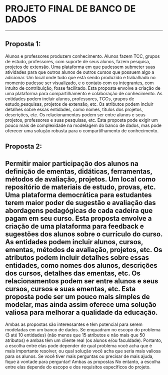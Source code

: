 # PROJETO FINAL DE BANCO DE DADOS
-------------------------------------------------------------------------------------------------------------------------------------------------------------------------------------------
## Proposta 1: 
Alunos e professores produzem conhecimento. Alunos fazem TCC, grupos de estudo, professores, com suporte de seus alunos, fazem pesquisa, projetos de extensão. Uma plataforma em que pudessem 
submeter suas atividades para que outros alunos de outros cursos que possuem algo a adicionar. Um local onde tudo que está sendo produzido e trabalhado no momento pudesse ser visualizado, e 
o contato com os integrantes, com intuito de contribuição, fosse facilitado.
Esta proposta envolve a criação de uma plataforma para compartilhamento e colaboração de conhecimento. As entidades podem incluir alunos, professores, TCCs, grupos de estudo,pesquisas, 
projetos de extensão, etc. Os atributos podem incluir detalhes sobre essas entidades, como nomes, títulos dos projetos, descrições, etc. Os relacionamentos podem ser entre alunos e seus 
projetos, professores e suas pesquisas, etc. Esta proposta pode exigir um pouco mais de complexidade na modelagem do banco de dados, mas pode oferecer uma solução robusta para o 
compartilhamento de conhecimento.

## Proposta 2: 
Permitir maior participação dos alunos na definição de ementas, didáticas, ferramentas, métodos de avaliação, projetos. Um local como repositório de materiais de estudo, provas, etc. Uma 
plataforma democrática para estudantes terem maior poder de sugestão e avaliação das abordagens pedagógicas de cada cadeira que pagam em seu curso.
Esta proposta envolve a criação de uma plataforma para feedback e sugestões dos alunos sobre o currículo do curso. As entidades podem incluir alunos, cursos, ementas, métodos de avaliação, 
projetos, etc. Os atributos podem incluir detalhes sobre essas entidades, como nomes dos alunos, descrições dos cursos, detalhes das ementas, etc. Os relacionamentos podem ser entre alunos 
e seus cursos, cursos e suas ementas, etc. Esta proposta pode ser um pouco mais simples de modelar, mas ainda assim oferece uma solução valiosa para melhorar a qualidade da educação.
-------------------------------------------------------------------------------------------------------------------------------------------------------------------------------------------
Ambas as propostas são interessantes e têm potencial para serem modeladas em um banco de dados. Se enquadram no escopo do problema (3 até 10 entidades) (não menos que 15 atributos e não 
mais que 50 atributos) e ambas têm um cliente real (os alunos e/ou faculdade). Portanto, a escolha entre elas pode depender de qual problema você acha que é mais importante resolver, ou 
qual solução você acha que seria mais valiosa para os alunos. Se você tiver mais perguntas ou precisar de mais ajuda, fique à vontade para perguntar!
Ambas as propostas No entanto, a escolha entre elas depende do escopo e dos requisitos específicos do projeto.
